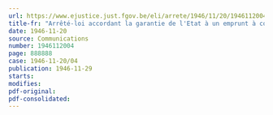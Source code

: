 ```yaml
---
url: https://www.ejustice.just.fgov.be/eli/arrete/1946/11/20/1946112004/justel
title-fr: "Arrêté-loi accordant la garantie de l'Etat à un emprunt à contracter par [Belgacom] (Modifié par L 1991-03-21/30, art. 55)"
date: 1946-11-20
source: Communications
number: 1946112004
page: 888888
case: 1946-11-20/04
publication: 1946-11-29
starts:
modifies:
pdf-original:
pdf-consolidated:
---
```


